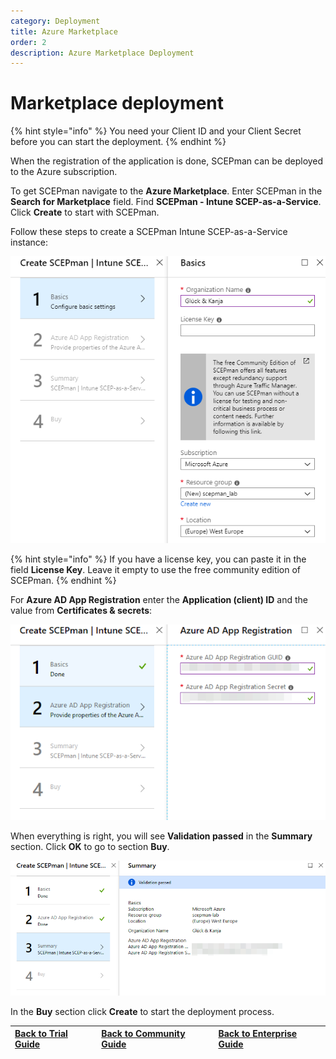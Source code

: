 ```yaml
---
category: Deployment
title: Azure Marketplace
order: 2
description: Azure Marketplace Deployment
---
```


# Marketplace deployment

{% hint style="info" %}
You need your Client ID and your Client Secret before you can start the deployment.
{% endhint %}

When the registration of the application is done, SCEPman can be deployed to the Azure subscription.

To get SCEPman navigate to the **Azure Marketplace**. Enter SCEPman in the **Search for Marketplace** field. Find **SCEPman - Intune SCEP-as-a-Service**. Click **Create** to start with SCEPman.

Follow these steps to create a SCEPman Intune SCEP-as-a-Service instance:

![](../../.gitbook/assets/scepman19%20%282%29%20%282%29%20%282%29%20%281%29.png)

{% hint style="info" %}
If you have a license key, you can paste it in the field **License Key**. Leave it empty to use the free community edition of SCEPman.
{% endhint %}

For **Azure AD App Registration** enter the **Application \(client\) ID** and the value from **Certificates & secrets**:

![](../../.gitbook/assets/scepman20%20%282%29%20%282%29%20%282%29.png)

When everything is right, you will see **Validation passed** in the **Summary** section. Click **OK** to go to section **Buy**.

![](../../.gitbook/assets/scepman21%20%282%29%20%282%29%20%281%29.png)

In the **Buy** section click **Create** to start the deployment process.

| [Back to Trial Guide](../../getting-started/trial-guide.md#step-2-deploy-scepman-base-services) | [Back to Community Guide](../../getting-started/community-guide.md#step-2-deploy-scepman-base-services) | [Back to Enterprise Guide](../../getting-started/enterprise-guide.md#step-1-azure-app-registration) |
| :--- | :--- | :--- |


